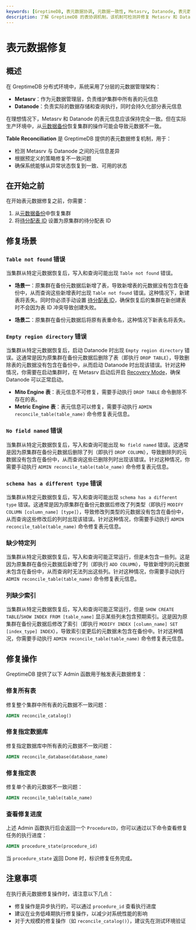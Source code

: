```yaml
---
keywords: [GreptimeDB, 表元数据协调, 元数据一致性, Metasrv, Datanode, 表元数据修复]
description: 了解 GreptimeDB 的表协调机制，该机制可检测并修复 Metasrv 和 Datanode 之间的元数据不一致问题。
---
```

# 表元数据修复

## 概述

在 GreptimeDB 分布式环境中，系统采用了分层的元数据管理架构：
- **Metasrv**：作为元数据管理层，负责维护集群中所有表的元信息
- **Datanode**：负责实际的数据存储和查询执行，同时会持久化部分表元信息

在理想情况下，Metasrv 和 Datanode 的表元信息应该保持完全一致。但在实际生产环境中，从[元数据备份](/user-guide/deployments-administration/manage-metadata/restore-backup.md)恢复集群的操作可能会导致元数据不一致。

**Table Reconciliation** 是 GreptimeDB 提供的表元数据修复机制，用于：
- 检测 Metasrv 与 Datanode 之间的元信息差异
- 根据预定义的策略修复不一致问题
- 确保系统能够从异常状态恢复到一致、可用的状态

## 在开始之前
在开始表元数据修复之前，你需要：
1. 从[元数据备份](/user-guide/deployments-administration/manage-metadata/restore-backup.md)中恢复集群
2. 将[待分配表 ID](/user-guide/deployments-administration/maintenance/sequence-management.md) 设置为原集群的待分配表 ID

## 修复场景

### `Table not found` 错误

当集群从特定元数据恢复后，写入和查询可能出现 `Table not found` 错误。

- **场景一**：原集群在备份元数据后新增了表，导致新增表的元数据没有包含在备份中，从而查询这些新增表时出现 `Table not found` 错误。这种情况下，新建表将丢失。同时你必须手动设置 [待分配表 ID](/user-guide/deployments-administration/maintenance/sequence-management.md)，确保恢复后的集群在新创建表时不会因为表 ID 冲突导致创建失败。

- **场景二**：原集群在备份元数据后将原有表重命名，这种情况下新表名将丢失。

### `Empty region directory` 错误

当集群从特定元数据恢复后，启动 Datanode 时出现 `Empty region directory` 错误。这通常是因为原集群在备份元数据后删除了表（即执行 `DROP TABLE`），导致删除表的元数据没有包含在备份中，从而启动 Datanode 时出现该错误。针对这种情况，你需要在启动集群时，在 Metasrv 启动后开启 [Recovery Mode](/user-guide/deployments-administration/maintenance/recovery-mode.md)，确保 Datanode 可以正常启动。

- **Mito Engine 表**：表元信息不可修复，需要手动执行 `DROP TABLE` 命令删除不存在的表。
- **Metric Engine 表**：表元信息可以修复，需要手动执行 `ADMIN reconcile_table(table_name)` 命令修复表元信息。

### `No field named` 错误

当集群从特定元数据恢复后，写入和查询可能出现 `No field named` 错误。这通常是因为原集群在备份元数据后删除了列（即执行 `DROP COLUMN`），导致删除列的元数据没有包含在备份中，从而查询这些已删除列时出现该错误。针对这种情况，你需要手动执行 `ADMIN reconcile_table(table_name)` 命令修复表元信息。

### `schema has a different type` 错误

当集群从特定元数据恢复后，写入和查询可能出现 `schema has a different type` 错误。这通常是因为原集群在备份元数据后修改了列类型（即执行 `MODIFY COLUMN [column_name] [type]`），导致修改列类型的元数据没有包含在备份中，从而查询这些修改后的列时出现该错误。针对这种情况，你需要手动执行 `ADMIN reconcile_table(table_name)` 命令修复表元信息。

### 缺少特定列

当集群从特定元数据恢复后，写入和查询可能正常运行，但是未包含一些列。这是因为原集群在备份元数据后新增了列（即执行 `ADD COLUMN`），导致新增列的元数据未包含在备份中，从而查询时无法列出这些列。针对这种情况，你需要手动执行 `ADMIN reconcile_table(table_name)` 命令修复表元信息。

### 列缺少索引

当集群从特定元数据恢复后，写入和查询可能正常运行，但是 `SHOW CREATE TABLE`/`SHOW INDEX FROM [table_name]` 显示某些列未包含预期索引。这是因为原集群在备份元数据后修改了索引（即执行 `MODIFY INDEX [column_name] SET [index_type] INDEX`），导致索引变更后的元数据未包含在备份中。针对这种情况，你需要手动执行 `ADMIN reconcile_table(table_name)` 命令修复表元信息。

## 修复操作

GreptimeDB 提供了以下 Admin 函数用于触发表元数据修复：

### 修复所有表

修复整个集群中所有表的元数据不一致问题：

```sql
ADMIN reconcile_catalog()
```

### 修复指定数据库

修复指定数据库中所有表的元数据不一致问题：

```sql
ADMIN reconcile_database(database_name)
```

### 修复指定表

修复单个表的元数据不一致问题：

```sql
ADMIN reconcile_table(table_name)
```

### 查看修复进度

上述 Admin 函数执行后会返回一个 `ProcedureID`，你可以通过以下命令查看修复任务的执行进度：

```sql
ADMIN procedure_state(procedure_id)
```

当 `procedure_state` 返回 Done 时，标识修复任务完成。

## 注意事项

在执行表元数据修复操作时，请注意以下几点：

- 修复操作是异步执行的，可以通过 `procedure_id` 查看执行进度
- 建议在业务低峰期执行修复操作，以减少对系统性能的影响
- 对于大规模的修复操作（如 `reconcile_catalog()`），建议先在测试环境验证
